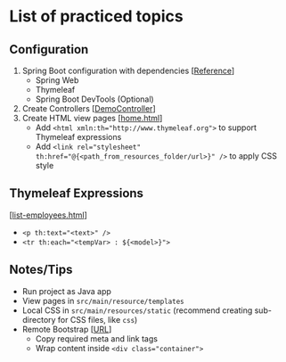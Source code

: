 # List of practiced topics

## Configuration
1. Spring Boot configuration with dependencies 
[[Reference]()]
   - Spring Web
   - Thymeleaf
   - Spring Boot DevTools (Optional)
2. Create Controllers 
[[DemoController]()]
3. Create HTML view pages 
[[home.html]()]
   - Add ```<html xmln:th="http://www.thymeleaf.org">``` to support Thymeleaf expressions 
   - Add ```<link rel="stylesheet" th:href="@{<path_from_resources_folder/url>}" />``` to apply CSS style

## Thymeleaf Expressions 
[[list-employees.html]()]
- ```<p th:text="<text>" />```
- ```<tr th:each="<tempVar> : ${<model>}">``` 

## Notes/Tips
- Run project as Java app
- View pages in ```src/main/resource/templates```
- Local CSS in ```src/main/resources/static``` (recommend creating sub-directory for CSS files, like ```css```)
- Remote Bootstrap 
[[URL](https://getbootstrap.com/docs/4.5/getting-started/introduction/#starter-template)]
  - Copy required meta and link tags
  - Wrap content inside ```<div class="container">```








